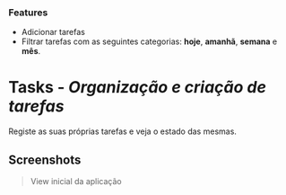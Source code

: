 ### Features

- Adicionar tarefas
- Filtrar tarefas com as seguintes categorias: **hoje**, **amanhã**, **semana** e **mês**.

# Tasks - _Organização e criação de tarefas_

Registe as suas próprias tarefas e veja o estado das mesmas.

## Screenshots

> View inicial da aplicação
